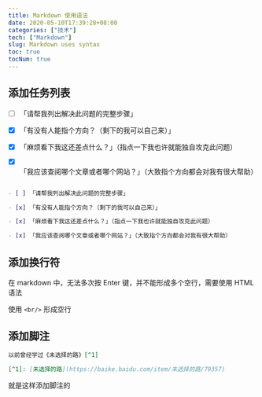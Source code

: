 ```yaml
---
title: Markdown 使用语法
date: 2020-05-10T17:39:28+08:00
categories: ["技术"]
tech: ["Markdown"]
slug: Markdown uses syntax
toc: true
tocNum: true
---
```


## 添加任务列表

- [ ] 「请帮我列出解决此问题的完整步骤」

- [x] 「有没有人能指个方向？（剩下的我可以自己来）」

- [x] 「麻烦看下我这还差点什么？」（指点一下我也许就能独自攻克此问题）

- [x] 「我应该查阅哪个文章或者哪个网站？」（大致指个方向都会对我有很大帮助）

```markdown

- [ ] 「请帮我列出解决此问题的完整步骤」

- [x] 「有没有人能指个方向？（剩下的我可以自己来）」

- [x] 「麻烦看下我这还差点什么？」（指点一下我也许就能独自攻克此问题）

- [x] 「我应该查阅哪个文章或者哪个网站？」（大致指个方向都会对我有很大帮助）
```

## 添加换行符

在 markdown 中，无法多次按 Enter 键，并不能形成多个空行，需要使用 HTML 语法

使用 `<br/>` 形成空行

## 添加脚注

```markdown
以前曾经学过《未选择的路》[^1]

[^1]: [未选择的路](https://baike.baidu.com/item/未选择的路/79357)
```

就是这样添加脚注的